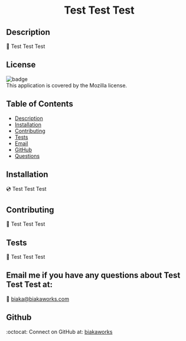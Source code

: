 <h1 align="center">Test Test Test</h1>

## Description
📖 Test Test Test

## License
![badge](https://img.shields.io/badge/license-Mozilla-brightgreen)
<br />
This application is covered by the Mozilla license. 

## Table of Contents
- [Description](#description)
- [Installation](#installation)
- [Contributing](#contributing)
- [Tests](#tests)
- [Email](#email)
- [GitHub](#gitHub)
- [Questions](#questions)

## Installation
💿 Test Test Test

## Contributing
🤝 Test Test Test

## Tests
🔬 Test Test Test

## Email me if you have any questions about Test Test Test at:
📧 biaka@biakaworks.com

## Github
:octocat: Connect on GitHub at: [biakaworks](https://github.com/biakaworks)

